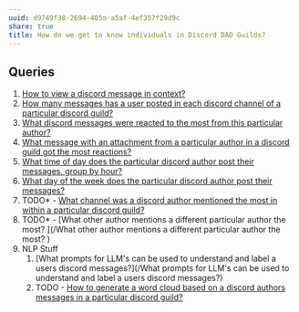 ```yaml
---
uuid: d9749f38-2694-405a-a5af-4ef357f29d9c
share: true
title: How do we get to know individuals in Discord DAO Guilds?
---
```

## Queries

1. [How to view a discord message in context?](/fdaf9b18-a664-4861-894b-836af806393a)
2. [How many messages has a user posted in each discord channel of a particular discord guild?](/d4d9a29d-c144-4b7b-bb49-af768905cd79)
3. [What discord messages were reacted to the most from this particular author?](/f386a8f1-5a03-4800-b3fb-9ff569a064af)
4. [What message with an attachment from a particular author in a discord guild got the most reactions?](/2c19f286-32de-4f5e-94f0-98d6eae21492)
5. [What time of day does the particular discord author post their messages, group by hour?](/d0faa6c6-be48-4170-941a-a30d833f6d1c)
6. [What day of the week does the particular discord author post their messages?](/cb543a19-8513-43ae-8720-5ffeaec4a385)
7. TODO* - [What channel was a discord author mentioned the most in within a particular discord guild?](/35fb0306-f973-4de1-805c-7a027ed7c9a7)
8. TODO* - [What other author mentions a different particular author the most? ](/What other author mentions a different particular author the most? )
9. NLP Stuff
	1. [What prompts for LLM's can be used to understand and label a users discord messages?](/What prompts for LLM's can be used to understand and label a users discord messages?)
	2. TODO - [How to generate a word cloud based on a discord authors messages in a particular discord guild?](/af9ab3a8-c2bd-4241-b8ed-0cfba608070c)